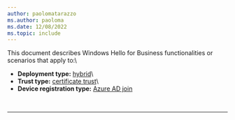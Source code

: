 ```yaml
---
author: paolomatarazzo
ms.author: paoloma
ms.date: 12/08/2022
ms.topic: include
---
```


This document describes Windows Hello for Business functionalities or scenarios that apply to:\
- **Deployment type:** [hybrid](../identity-protection/hello-for-business/hello-how-it-works-technology.md#hybrid-deployment)\
- **Trust type:** [certificate trust](../identity-protection/hello-for-business/hello-how-it-works-technology.md#certificate-trust)\
- **Device registration type:** [Azure AD join](../identity-protection/hello-for-business/hello-how-it-works-technology.md#azure-active-directory-join)

<br>

---
